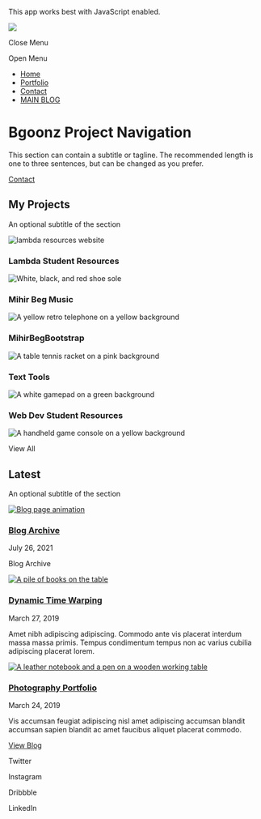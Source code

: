 This app works best with JavaScript enabled.

[![](https://project-portfolio42.netlify.app/images/9522a44614e641069f3b027527d2ee3a.png)](https://project-portfolio42.netlify.app/)

<span class="screen-reader-text">Close Menu</span><span class="icon-menu" aria-hidden="true"></span>

<span class="screen-reader-text">Open Menu</span><span class="icon-close" aria-hidden="true"></span>

-   [Home](https://project-portfolio42.netlify.app/)
-   [Portfolio](https://project-portfolio42.netlify.app/portfolio/)
-   [Contact](https://project-portfolio42.netlify.app/contact/)
-   <a href="https://bgoonz-blog.netlify.app/" class="button">MAIN BLOG</a>

Bgoonz Project Navigation
=========================

This section can contain a subtitle or tagline. The recommended length is one to three sentences, but can be changed as you prefer.

<a href="https://project-portfolio42.netlify.app/contact" class="button">Contact</a>

My Projects
-----------

An optional subtitle of the section

<a href="https://project-portfolio42.netlify.app/portfolio/project-2/" class="project-link"></a>

![lambda resources website](https://project-portfolio42.netlify.app/images/53bd97097fd4a60cb9d6dce85fefabe8%20(5).png)

### Lambda Student Resources

<a href="https://project-portfolio42.netlify.app/portfolio/project-1/" class="project-link"></a>

![White, black, and red shoe sole](https://project-portfolio42.netlify.app/images/7a8bc98e902a2f6dea90386cdfb154c2.png)

### Mihir Beg Music

<a href="https://project-portfolio42.netlify.app/portfolio/project-3/" class="project-link"></a>

![A yellow retro telephone on a yellow background](https://project-portfolio42.netlify.app/images/5307d1df23eb389bb31a6cfe43def861%20(5).png)

### MihirBegBootstrap

<a href="https://project-portfolio42.netlify.app/portfolio/project-4/" class="project-link"></a>

![A table tennis racket on a pink background](https://project-portfolio42.netlify.app/images/e52475b93e4c589140a961f6ec6a8d7e%20(4).png)

### Text Tools

<a href="https://project-portfolio42.netlify.app/portfolio/project-5/" class="project-link"></a>

![A white gamepad on a green background](https://project-portfolio42.netlify.app/images/1eb83ff46da1f1bf9d4227bd663a6c54.png)

### Web Dev Student Resources

<a href="https://project-portfolio42.netlify.app/portfolio" class="project-link view-all-link"></a>

![A handheld game console on a yellow background](https://project-portfolio42.netlify.app/images/e8fe6085906d342bb17186bf6616a6cf.png)

<span class="view-all-button">View All</span>

Latest
------

An optional subtitle of the section

<a href="https://project-portfolio42.netlify.app/blog/blog-archive/" class="post-thumbnail"><img src="https://project-portfolio42.netlify.app/images/3.jpg" alt="Blog page animation" /></a>

### [Blog Archive](https://project-portfolio42.netlify.app/blog/blog-archive/)

July 26, 2021

Blog Archive

<a href="https://project-portfolio42.netlify.app/blog/why-fonts-matter/" class="post-thumbnail"><img src="https://project-portfolio42.netlify.app/images/dtw.gif" alt="A pile of books on the table" /></a>

### [Dynamic Time Warping](https://project-portfolio42.netlify.app/blog/why-fonts-matter/)

March 27, 2019

Amet nibh adipiscing adipiscing. Commodo ante vis placerat interdum massa massa primis. Tempus condimentum tempus non ac varius cubilia adipiscing placerat lorem.

<a href="https://project-portfolio42.netlify.app/blog/workplace/" class="post-thumbnail"><img src="https://project-portfolio42.netlify.app/images/boby-blue.gif" alt="A leather notebook and a pen on a wooden working table" /></a>

### [Photography Portfolio](https://project-portfolio42.netlify.app/blog/workplace/)

March 24, 2019

Vis accumsan feugiat adipiscing nisl amet adipiscing accumsan blandit accumsan sapien blandit ac amet faucibus aliquet placerat commodo.

<a href="https://bgoonz-blog.netlify.app/" class="button">View Blog</a>

<span class="screen-reader-text">Twitter</span>

<span class="screen-reader-text">Instagram</span>

<span class="screen-reader-text">Dribbble</span>

<span class="screen-reader-text">LinkedIn</span>

